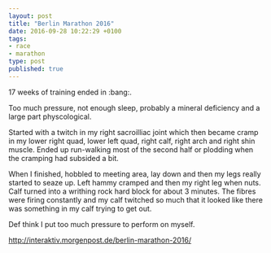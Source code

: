 ```yaml
---
layout: post
title: "Berlin Marathon 2016"
date: 2016-09-28 10:22:29 +0100
tags:
- race
- marathon
type: post
published: true
---
```


17 weeks of training ended in :bang:.

Too much pressure, not enough sleep, probably a mineral deficiency and a large part physcological.

Started with a twitch in my right sacroilliac joint which then became cramp in my lower right quad, lower left quad, right calf, right arch and right shin muscle.  Ended up run-walking most of the second half or plodding when the cramping had subsided a bit.

When I finished, hobbled to meeting area, lay down and then my legs really started to seaze up. Left hammy cramped and then my right leg when nuts. Calf turned into a writhing rock hard block for about 3 minutes. The fibres were firing constantly and my calf twitched so much that it looked like there was something in my calf trying to get out.

Def think I put too much pressure to perform on myself.


http://interaktiv.morgenpost.de/berlin-marathon-2016/
